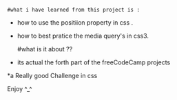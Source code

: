     #what i have learned from this project is :

* how to use the positiion property in css  .

* how to best pratice the media query's in css3.

    #what is it about ??
    
* its  actual the forth part of the freeCodeCamp projects

*a Really good Challenge in css 

 Enjoy ^_^
